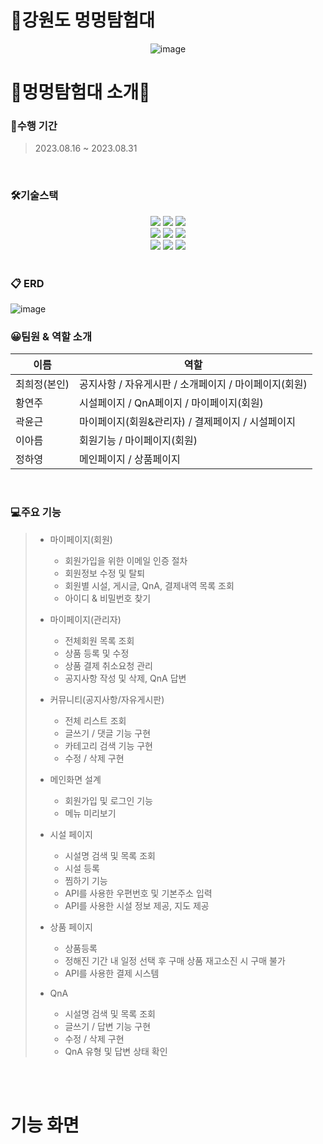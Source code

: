 # 🦴강원도 멍멍탐험대
<div align="center">
<img alt="image" src="https://github.com/heohzit/mungMungProject/assets/142005775/4e6f2fd6-2a00-4bb8-a16c-79f1f5b5434e">
</div>


# 📢멍멍탐험대 소개📢
### 📅수행 기간
>2023.08.16 ~ 2023.08.31
<br>

### 🛠기술스택
<div align="center">
	<img src="https://img.shields.io/badge/Java-007396?style=flat&logo=Java&logoColor=white" />
	<img src="https://img.shields.io/badge/HTML5-E34F26?style=flat&logo=HTML5&logoColor=white" />
	<img src="https://img.shields.io/badge/CSS3-1572B6?style=flat&logo=CSS3&logoColor=white" />
</div>
<div align="center">
	<img src="https://img.shields.io/badge/visualstudiocode-007ACC?style=flat&logo=visualstudiocode&logoColor=white" />
	<img src="https://img.shields.io/badge/thymeleaf-005F0F?style=flat&logo=thymeleaf&logoColor=white" />
	<img src="https://img.shields.io/badge/jquery-0769AD?style=flat&logo=jquery&logoColor=white" />
</div>
<div align="center">
	<img src="https://img.shields.io/badge/springboot-6DB33F?style=flat&logo=springboot&logoColor=white" />
	<img src="https://img.shields.io/badge/oracle-F80000?style=flat&logo=oracle&logoColor=white" />
	<img src="https://img.shields.io/badge/javascript-F7DF1E?style=flat&logo=javascript&logoColor=white" />
</div>
<br>

### 📋 ERD
<img alt="image" src="https://github.com/heohzit/mungMungProject/assets/142005775/1fadb1cb-9913-4424-ba1c-5c9318b6407e">
<br>

### 😀팀원 & 역할 소개
| 이름   | 역할                                                  |
|--------|-------------------------------------------------------|
| 최희정(본인) | 공지사항 / 자유게시판 / 소개페이지 / 마이페이지(회원) |
| 황연주 | 시설페이지 / QnA페이지 / 마이페이지(회원)              |
| 곽윤근 | 마이페이지(회원&관리자) / 결제페이지 / 시설페이지     |
| 이아름 | 회원기능 / 마이페이지(회원)                           |
| 정하영 | 메인페이지  / 상품페이지                              |
<br>

### 💻주요 기능

>+ 마이페이지(회원)
>    + 회원가입을 위한 이메일 인증 절차 
>    + 회원정보 수정 및 탈퇴
>    + 회원별 시설, 게시글, QnA, 결제내역 목록 조회
>    + 아이디 & 비밀번호 찾기
>      
>+ 마이페이지(관리자) 
>    + 전체회원 목록 조회
>    + 상품 등록 및 수정
>    + 상품 결제 취소요청 관리
>    + 공지사항 작성 및 삭제, QnA 답변
>      
>+ 커뮤니티(공지사항/자유게시판)
>    + 전체 리스트 조회
>    + 글쓰기 / 댓글 기능 구현
>    + 카테고리 검색 기능 구현
>    + 수정 / 삭제 구현
>      
>+ 메인화면 설계
>    + 회원가입 및 로그인 기능 
>    + 메뉴 미리보기
>      
>+ 시설 페이지
>    + 시설명 검색 및 목록 조회 
>    + 시설 등록
>    + 찜하기 기능
>    + API를 사용한 우편번호 및 기본주소 입력
>    + API를 사용한 시설 정보 제공, 지도 제공 
>      
>+ 상품 페이지 
>    + 상품등록
>    + 정해진 기간 내 일정 선택 후 구매 상품 재고소진 시 구매 불가
>    + API를 사용한 결제 시스템
>      
>+ QnA 
>    + 시설명 검색 및 목록 조회
>    + 글쓰기 / 답변 기능 구현 
>    + 수정 / 삭제 구현
>    + QnA 유형 및 답변 상태 확인 

<br>
<br>

# 기능 화면



